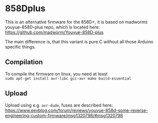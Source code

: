 # 858Dplus

This is an alternative firmware for the 858D+,
it is based on madworms youyue-858D-plus repo, which is located here: https://github.com/madworm/Youyue-858D-plus

The main difference is, that this variant is pure C without all those Arduino specific things.

## Compilation

To compile the firmware on linux, you need at least  
`sudo apt-get install avr-libc gcc-avr make build-essential`

## Upload

Upload using e.g. `avr-dude`, fuses are described here:
https://www.eevblog.com/forum/reviews/youyue-858d-some-reverse-engineering-custom-firmware/msg1320798/#msg1320798
